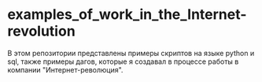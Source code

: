 # examples_of_work_in_the_Internet-revolution
В этом репозитории представлены примеры скриптов на языке python и sql, также примеры дагов, которые я создавал в процессе работы в компании "Интернет-революция".
